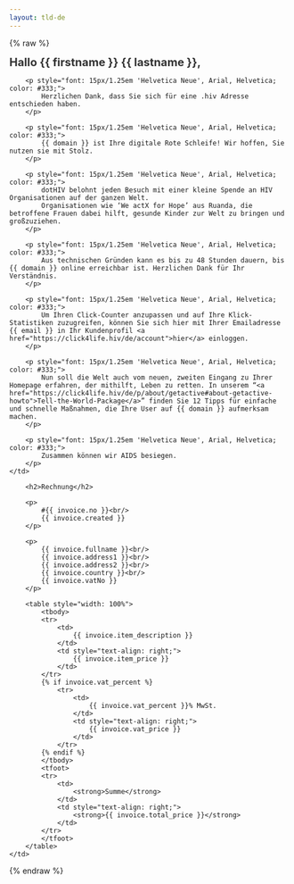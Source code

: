 ```yaml
---
layout: tld-de
---
```


{% raw %}
<tr width="100%">
    <td valign="top" align="left" style="background:#fff; padding: 40px;">
        <h1 style="font-size: 20px; margin: 0; color: #333;">
            Hallo {{ firstname }} {{ lastname }},</h1>
            
        <p style="font: 15px/1.25em 'Helvetica Neue', Arial, Helvetica; color: #333;">
            Herzlichen Dank, dass Sie sich für eine .hiv Adresse entschieden haben.
        </p>
            
        <p style="font: 15px/1.25em 'Helvetica Neue', Arial, Helvetica; color: #333;">
            {{ domain }} ist Ihre digitale Rote Schleife! Wir hoffen, Sie nutzen sie mit Stolz.
        </p>
        
        <p style="font: 15px/1.25em 'Helvetica Neue', Arial, Helvetica; color: #333;">
            dotHIV belohnt jeden Besuch mit einer kleine Spende an HIV Organisationen auf der ganzen Welt. 
            Organisationen wie ‘We actX for Hope’ aus Ruanda, die betroffene Frauen dabei hilft, gesunde Kinder zur Welt zu bringen und großzuziehen.
        </p>
        
        <p style="font: 15px/1.25em 'Helvetica Neue', Arial, Helvetica; color: #333;">
            Aus technischen Gründen kann es bis zu 48 Stunden dauern, bis {{ domain }} online erreichbar ist. Herzlichen Dank für Ihr Verständnis. 
        </p>
        
        <p style="font: 15px/1.25em 'Helvetica Neue', Arial, Helvetica; color: #333;">
            Um Ihren Click-Counter anzupassen und auf Ihre Klick-Statistiken zuzugreifen, können Sie sich hier mit Ihrer Emailadresse {{ email }} in Ihr Kundenprofil <a href="https://click4life.hiv/de/account">hier</a> einloggen.
        </p>
        
        <p style="font: 15px/1.25em 'Helvetica Neue', Arial, Helvetica; color: #333;">
            Nun soll die Welt auch vom neuen, zweiten Eingang zu Ihrer Homepage erfahren, der mithilft, Leben zu retten. In unserem “<a href="https://click4life.hiv/de/p/about/getactive#about-getactive-howto">Tell-the-World-Package</a>” finden Sie 12 Tipps für einfache und schnelle Maßnahmen, die Ihre User auf {{ domain }} aufmerksam machen.
        </p>
        
        <p style="font: 15px/1.25em 'Helvetica Neue', Arial, Helvetica; color: #333;">
            Zusammen können wir AIDS besiegen.
        </p>
    </td>
</tr>
<tr width="100%">
    <td valign="top" align="left" style="background:#fff; padding: 40px;">
            
        <h2>Rechnung</h2>
        
        <p>
            #{{ invoice.no }}<br/>
            {{ invoice.created }}
        </p>
        
        <p>
            {{ invoice.fullname }}<br/>
            {{ invoice.address1 }}<br/>
            {{ invoice.address2 }}<br/>
            {{ invoice.country }}<br/>
            {{ invoice.vatNo }}
        </p>
        
        <table style="width: 100%">
            <tbody>
            <tr>
                <td>
                    {{ invoice.item_description }}
                </td>
                <td style="text-align: right;">
                    {{ invoice.item_price }}
                </td>
            </tr>
            {% if invoice.vat_percent %}
                <tr>
                    <td>
                        {{ invoice.vat_percent }}% MwSt.
                    </td>
                    <td style="text-align: right;">
                        {{ invoice.vat_price }}
                    </td>
                </tr>
            {% endif %} 
            </tbody>
            <tfoot>
            <tr>
                <td>
                    <strong>Summe</strong>
                </td>
                <td style="text-align: right;">
                    <strong>{{ invoice.total_price }}</strong>
                </td>
            </tr>
            </tfoot>
        </table>
    </td>
</tr>
{% endraw %}
